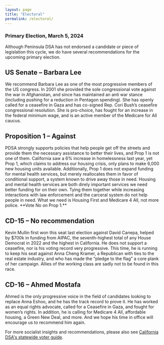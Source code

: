 ```yaml
---
layout: page
title: "Electoral"
permalink: /electoral/
---
```

<h3>Primary Election, March 5, 2024</h3>

Although Peninsula DSA has not endorsed a candidate or piece of legislation this cycle, we do have several recommendations for the upcoming primary election.

<h2>US Senate – Barbara Lee</h2>
We recommend Barbara Lee as one of the most progressive members of the US congress. In 2001 she provided the sole congressional vote against the war in Afghanistan, and since has maintained an anti war stance (including pushing for a reduction in Pentagon spending). She has openly called for a ceasefire in Gaza and has co-signed Rep. Cori Bush’s ceasefire congressional resolution. She is pro-choice, has fought for an increase in the federal minimum wage, and is an active member of the Medicare for All caucus. 

<h2>Proposition 1 – Against</h2>
PDSA strongly supports policies that help people get off the streets and provide them the necessary assistance to better their lives, and Prop 1 is not one of them. California saw a 6% increase in homelessness last year, yet Prop 1, which claims to address our housing crisis, only plans to make 6,000 new housing units available. Additionally, Prop 1 does not expand funding for mental health services, but merely reallocates them in favor of conditional support, a system known to drive away those in need. Housing and mental health services are both direly important services we need better funding for on their own. Tying them together while increasing interactions with law enforcement and the carceral system do not help people in need. What we need is Housing First and Medicare 4 All, not more police. **Vote No on Prop 1.**

<h2>CD-15 – No recommendation</h2>
Kevin Mullin first won this seat last election against David Canepa, helped by $700k in funding from AIPAC, the seventh-highest total of any House Democrat in 2022 and the highest in California. He does not support a ceasefire, nor is his voting record very progressive. This time, he is running to keep his seat against Anna Cheng Kramer, a Republican with ties to the real estate industry, and who has made the “pledge to the flag” a core plank of her campaign. Allies of the working class are sadly not to be found in this race.

<h2>CD-16 – Ahmed Mostafa</h2>
Ahmed is the only progressive voice in the field of candidates looking to replace Anna Eshoo, and he has the track record to prove it. He has worked as an equal rights advocate, called for a Ceasefire in Gaza, and fought for women’s rights. In addition, he is calling for Medicare 4 All, affordable housing, a Green New Deal, and more. And we hope his time in office will encourage us to recommend him again.


For more socialist insights and recommendations, please also see [California DSA's statewide voter guide](https://www.californiadsa.org/news/2024-primary-voter-guide-cadsa).
